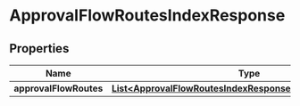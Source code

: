 

# ApprovalFlowRoutesIndexResponse


## Properties

Name | Type | Description | Notes
------------ | ------------- | ------------- | -------------
**approvalFlowRoutes** | [**List&lt;ApprovalFlowRoutesIndexResponseApprovalFlowRoutes&gt;**](ApprovalFlowRoutesIndexResponseApprovalFlowRoutes.md) |  | 



